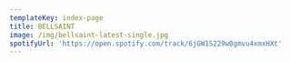 ```yaml
---
templateKey: index-page
title: BELLSAINT
image: /img/bellsaint-latest-single.jpg
spotifyUrl: 'https://open.spotify.com/track/6jGW1S229w0gmvu4xmxHXt'
---
```


